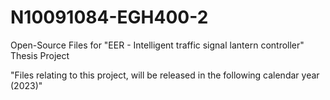 # N10091084-EGH400-2
Open-Source Files for "EER - Intelligent traffic signal lantern controller" Thesis Project

"Files relating to this project, will be released in the following calendar year (2023)"
